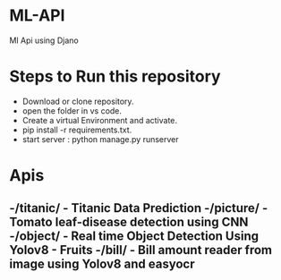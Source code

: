 # ML-API
Ml Api using Djano

# Steps to Run this repository
  - Download or clone repository.
  - open the folder in vs code.
  - Create a virtual Environment and activate.
  - pip install -r requirements.txt.
  - start server : python manage.py runserver
# Apis
-/titanic/ - Titanic Data Prediction
-/picture/ - Tomato leaf-disease detection using CNN
-/object/ - Real time Object Detection Using Yolov8 - Fruits
-/bill/  - Bill amount reader from image using Yolov8 and easyocr
-
    
